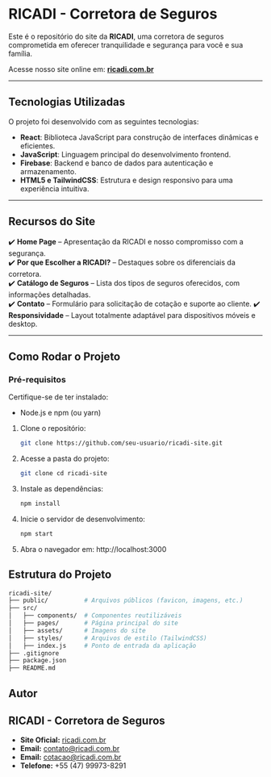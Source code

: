 # RICADI - Corretora de Seguros

Este é o repositório do site da **RICADI**, uma corretora de seguros comprometida em oferecer tranquilidade e segurança para você e sua família.

Acesse nosso site online em: **[ricadi.com.br](https://ricadi.com.br)**

---

## Tecnologias Utilizadas

O projeto foi desenvolvido com as seguintes tecnologias:

- **React**: Biblioteca JavaScript para construção de interfaces dinâmicas e eficientes.
- **JavaScript**: Linguagem principal do desenvolvimento frontend.
- **Firebase**: Backend e banco de dados para autenticação e armazenamento.
- **HTML5 e TailwindCSS**: Estrutura e design responsivo para uma experiência intuitiva.

---

## Recursos do Site

✔️ **Home Page** – Apresentação da RICADI e nosso compromisso com a segurança.  
✔️ **Por que Escolher a RICADI?** – Destaques sobre os diferenciais da corretora.  
✔️ **Catálogo de Seguros** – Lista dos tipos de seguros oferecidos, com informações detalhadas.  
✔️ **Contato** – Formulário para solicitação de cotação e suporte ao cliente.
✔️ **Responsividade** – Layout totalmente adaptável para dispositivos móveis e desktop.

---

## Como Rodar o Projeto

### Pré-requisitos

Certifique-se de ter instalado:

- Node.js e npm (ou yarn)

1. Clone o repositório:

   ```bash
   git clone https://github.com/seu-usuario/ricadi-site.git
   ```

2. Acesse a pasta do projeto:

   ```bash
   git clone cd ricadi-site
   ```

3. Instale as dependências:

   ```bash
   npm install
   ```

4. Inicie o servidor de desenvolvimento:

   ```bash
   npm start
   ```

5. Abra o navegador em: http://localhost:3000

## Estrutura do Projeto

```bash
ricadi-site/
├── public/          # Arquivos públicos (favicon, imagens, etc.)
├── src/
│   ├── components/  # Componentes reutilizáveis
│   ├── pages/       # Página principal do site
│   ├── assets/      # Imagens do site
│   ├── styles/      # Arquivos de estilo (TailwindCSS)
│   ├── index.js     # Ponto de entrada da aplicação
├── .gitignore
├── package.json
├── README.md
```

## Autor

## RICADI - Corretora de Seguros

- **Site Oficial:** [ricadi.com.br](https://ricadi.com.br)
- **Email:** contato@ricadi.com.br
- **Email:** cotacao@ricadi.com.br
- **Telefone:** +55 (47) 99973-8291
